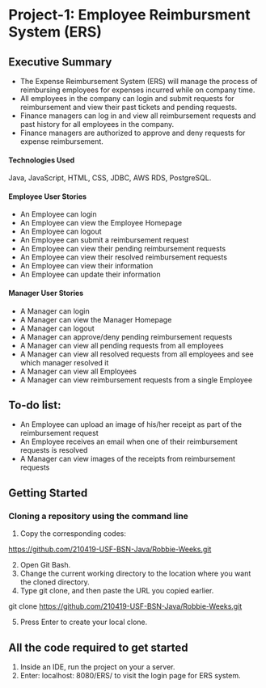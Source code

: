 # Project-1: Employee Reimbursment System (ERS)

## Executive Summary
* The Expense Reimbursement System (ERS) will manage the process of reimbursing employees for expenses incurred while on company time. 
* All employees in the company can login and submit requests for reimbursement and view their past tickets and pending requests. 
* Finance managers can log in and view all reimbursement requests and past history for all employees in the company. 
* Finance managers are authorized to approve and deny requests for expense reimbursement.

#### Technologies Used
Java, JavaScript, HTML, CSS, JDBC, AWS RDS, PostgreSQL.

#### Employee User Stories 
- An Employee can login
- An Employee can view the Employee Homepage
- An Employee can logout
- An Employee can submit a reimbursement request
- An Employee can view their pending reimbursement requests
- An Employee can view their resolved reimbursement requests
- An Employee can view their information
- An Employee can update their information

#### Manager User Stories
- A Manager can login
- A Manager can view the Manager Homepage
- A Manager can logout
- A Manager can approve/deny pending reimbursement requests
- A Manager can view all pending requests from all employees
- A Manager can view all resolved requests from all employees and see which manager resolved it
- A Manager can view all Employees
- A Manager can view reimbursement requests from a single Employee 

## To-do list:
- An Employee can upload an image of his/her receipt as part of the reimbursement request
- An Employee receives an email when one of their reimbursement requests is resolved
- A Manager can view images of the receipts from reimbursement requests

## Getting Started

### Cloning a repository using the command line
1. Copy the corresponding codes:

  https://github.com/210419-USF-BSN-Java/Robbie-Weeks.git

2. Open Git Bash.
3. Change the current working directory to the location where you want the cloned directory.
4. Type git clone, and then paste the URL you copied earlier.

  git clone https://github.com/210419-USF-BSN-Java/Robbie-Weeks.git
 
5. Press Enter to create your local clone.

## All the code required to get started
1. Inside an IDE, run the project on your a server.
2. Enter: localhost: 8080/ERS/ to visit the login page for ERS system. 
